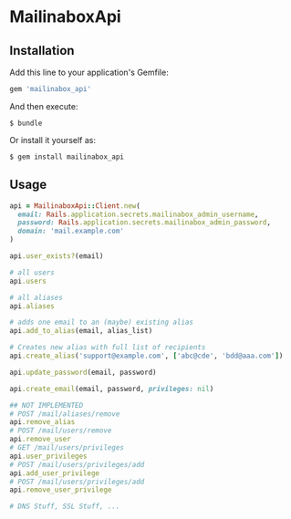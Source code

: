 # MailinaboxApi


## Installation

Add this line to your application's Gemfile:

```ruby
gem 'mailinabox_api'
```

And then execute:

    $ bundle

Or install it yourself as:

    $ gem install mailinabox_api

## Usage

```ruby
api = MailinaboxApi::Client.new(
  email: Rails.application.secrets.mailinabox_admin_username,
  password: Rails.application.secrets.mailinabox_admin_password,
  domain: 'mail.example.com'
)

api.user_exists?(email)

# all users
api.users

# all aliases
api.aliases

# adds one email to an (maybe) existing alias
api.add_to_alias(email, alias_list)

# Creates new alias with full list of recipients
api.create_alias('support@example.com', ['abc@cde', 'bdd@aaa.com'])

api.update_password(email, password)

api.create_email(email, password, privileges: nil)

## NOT IMPLEMENTED
# POST /mail/aliases/remove
api.remove_alias
# POST /mail/users/remove
api.remove_user
# GET /mail/users/privileges
api.user_privileges
# POST /mail/users/privileges/add
api.add_user_privilege
# POST /mail/users/privileges/add
api.remove_user_privilege

# DNS Stuff, SSL Stuff, ...
```

